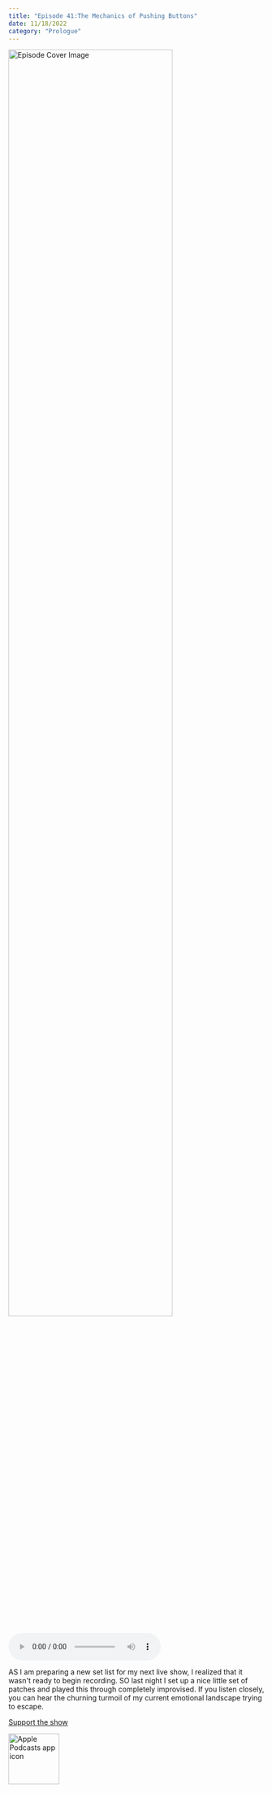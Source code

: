 ```yaml
---
title: "Episode 41:The Mechanics of Pushing Buttons"
date: 11/18/2022
category: "Prologue"
---
```

<img src="https://artwork.captivate.fm/aa853483-743e-448e-91fb-9c4a2dfb8f89/60854458c4d1acdf4e1c2f79c4137142d85d78e379bdafbd69bd34c85f5819ad.jpg" alt="Episode Cover Image" width=80%/>
<audio controls>
  <source src="https://podcasts.captivate.fm/media/64581599-b9cb-44cf-b5ef-ee723f3afb3e/11722969-episode-41-the-mechanics-of-pushing-buttons.mp3" type="audio/mpeg">
  Your browser does not support the audio element.
</audio>

<p>AS I am preparing a new set list for my next live show, I realized that it wasn&apos;t ready to begin recording. SO last night I set up a nice little set of patches and played this through completely improvised. If you listen closely, you can hear the churning turmoil of my current emotional landscape trying to escape.</p><a rel="payment" href="https://www.paypal.com/donate/?hosted_button_id=WX3GRUK5BHJLS">Support the show</a>

<a href="https://podcasts.apple.com/us/podcast/living-room-music/id1608791560?tscg=30200&itsct=podcast_box_appicon&ls=1&mttnsubad=1608791560" style="display: inline-block;"><img src="https://toolbox.marketingtools.apple.com/api/v2/badges/app-icon-podcasts/standard/en-us" alt="Apple Podcasts app icon" style="width: 100px; height: 100px; vertical-align: middle; object-fit: contain;" /></a>
    